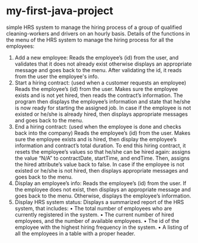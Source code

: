 # my-first-java-project
simple HRS system to manage the hiring process of a group of qualified cleaning-workers and drivers on an hourly basis.
Details of the functions in the menu of the HRS system to manage the hiring process for all the employees:
1. Add a new employee:
Reads the employee’s (id) from the user, and validates that it does not already exist otherwise displays an 
appropriate message and goes back to the menu. After validating the id, it reads from the user the employee's info.
2. Start a hiring contract: (used when a customer requests an employee)
Reads the employee’s (id) from the user. Makes sure the employee exists and is not yet hired, then reads 
the contract’s information. The program then displays the employee’s information and state that he/she is now ready 
for starting the assigned job. In case if the employee is not existed or he/she is already hired, then displays 
appropriate messages and goes back to the menu.
3. End a hiring contract: (used when the employee is done and checks back into the company)
Reads the employee’s (id) from the user. Makes sure the employee exists and is hired, then display
the employee’s information and contract’s total duration. To end this hiring contract, it resets the
employee’s values so that he/she can be hired again: assigns the value “N/A” to contractDate,
startTime, and endTime. Then, assigns the hired attribute’s value back to false. In case if the
employee is not existed or he/she is not hired, then displays appropriate messages and goes back to
the menu.
4. Display an employee’s info:
Reads the employee’s (id) from the user. If the employee does not exist, then displays an appropriate
message and goes back to the menu. Otherwise, displays the employee’s information.
5. Display HRS system status:
Displays a summarized report of the HRS system, that includes:
• The total number of employees who are currently registered in the system.
• The current number of hired employees, and the number of available employees.
• The id of the employee with the highest hiring frequency in the system.
• A listing of all the employees in a table with a proper header.
